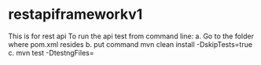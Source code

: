# restapiframeworkv1
This is for rest api 
To run the api test from command line:
a. Go to the folder where pom.xml resides
b. put command mvn clean install -DskipTests=true
c. mvn test -DtestngFiles=<testngfilename>
